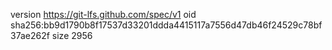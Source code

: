 version https://git-lfs.github.com/spec/v1
oid sha256:bb9d1790b8f17537d33201ddda4415117a7556d47db46f24529c78bf37ae262f
size 2956
